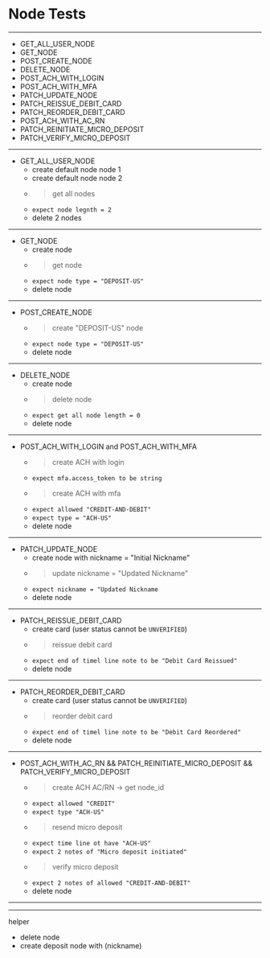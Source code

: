 # Node Tests

---

- GET_ALL_USER_NODE
- GET_NODE
- POST_CREATE_NODE
- DELETE_NODE
- POST_ACH_WITH_LOGIN
- POST_ACH_WITH_MFA
- PATCH_UPDATE_NODE
- PATCH_REISSUE_DEBIT_CARD
- PATCH_REORDER_DEBIT_CARD
- POST_ACH_WITH_AC_RN
- PATCH_REINITIATE_MICRO_DEPOSIT
- PATCH_VERIFY_MICRO_DEPOSIT

---

- GET_ALL_USER_NODE
  - create default node node 1
  - create default node node 2
  - > get all nodes
  - `expect node legnth = 2`
  - delete 2 nodes

---

- GET_NODE
  - create node
  - > get node
  - `expect node type = "DEPOSIT-US"`
  - delete node

---

- POST_CREATE_NODE
  - > create "DEPOSIT-US" node
  - `expect node type = "DEPOSIT-US"`
  - delete node

---

- DELETE_NODE
  - create node
  - > delete node 
  - `expect get all node length = 0`
  - delete node

---

- POST_ACH_WITH_LOGIN and POST_ACH_WITH_MFA
  - > create ACH with login
  - `expect mfa.access_token to be string`
  - > create ACH with mfa
  - `expect allowed "CREDIT-AND-DEBIT"`
  - `expect type = "ACH-US"`
  - delete node

---

- PATCH_UPDATE_NODE
  - create node with nickname = "Initial Nickname"
  - > update nickname = "Updated Nickname"
  - `expect nickname = "Updated Nickname`
  - delete node

---

- PATCH_REISSUE_DEBIT_CARD
  - create card (user status cannot be `UNVERIFIED`)
  - > reissue debit card
  - `expect end of timel line note to be "Debit Card Reissued"`
  - delete node

---

- PATCH_REORDER_DEBIT_CARD
  - create card (user status cannot be `UNVERIFIED`)
  - > reorder debit card
  - `expect end of timel line note to be "Debit Card Reordered"`
  - delete node

---

- POST_ACH_WITH_AC_RN && PATCH_REINITIATE_MICRO_DEPOSIT && PATCH_VERIFY_MICRO_DEPOSIT
  - > create ACH AC/RN -> get node_id
  - `expect allowed "CREDIT"`
  - `expect type "ACH-US"`
  - > resend micro deposit
  - `expect time line ot have "ACH-US"`
  - `expect 2 notes of "Micro deposit initiated"`
  - > verify micro deposit
  - `expect 2 notes of allowed "CREDIT-AND-DEBIT"`
  - delete node

---


---
helper
- delete node
- create deposit node with (nickname)